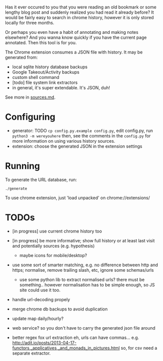 Has it ever occured to you that you were reading an old bookmark or some lengthy blog post and suddenly realized you had read it already before? It would be fairly easy to search in chrome history, however it is only stored locally for three months. 

Or perhaps you even have a habit of annotating and making notes elsewhere? And you wanna know quickly if you have the current page annotated. Then this tool is for you.

The Chrome extension consumes a JSON file with history. It may be generated from:

* local sqlite history database backups
* Google Takeout/Activity backups
* custom shell command 
* [todo] file system link extractors
* in general, it's super extendable. It's JSON, duh!

See more in [sources.md](sources.md).

# Configuring
* generator: TODO `cp config.py.example config.py`, edit config.py, run `python3 -m wereyouhere`
then, see the comments in the `config.py` for more information on using various history sources.
* extension: choose the generated JSON in the extension settings

# Running
To generate the URL database, run:

    ./generate
    
To use chrome extension, just 'load unpacked' on chrome://extensions/

# TODOs
* [in progress] use current chrome history too
* [in progress] be more informative; show full history or at least last visit and potentially sources (e.g. hypothesis)
  * maybe icons for mobile/desktop?
* use some sort of smarter matching, e.g. no difference between http and https; normalise, remove trailing slash, etc, ignore some schemas/urls
  * use some python lib to extract normalised urls? there must be something.. however normalisation has to be simple enough, so JS site could use it too.
* handle url-decoding propely
* merge chrome db backups to avoid duplication
* update map daily/hourly?
* web service? so you don't have to carry the generated json file around

* better regex fox url extraction
eh, urls can have commas...  e.g. http://adit.io/posts/2013-04-17-functors,_applicatives,_and_monads_in_pictures.html
so, for csv need a separate extractor.
